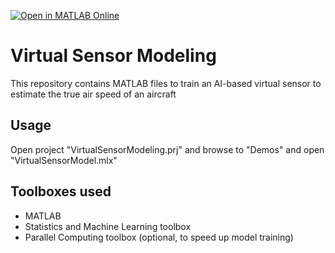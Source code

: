 [![Open in MATLAB Online](https://www.mathworks.com/images/responsive/global/open-in-matlab-online.svg)](https://matlab.mathworks.com/open/github/v1?repo=aloytyno/VirtualSensor&file=aloytyno/VirtualSensor/blob/main/Demo/VirtualSensorModel.m)

# Virtual Sensor Modeling
This repository contains MATLAB files to train an AI-based virtual sensor to estimate the true air speed of an aircraft

## Usage
Open project "VirtualSensorModeling.prj" and browse to "Demos" and open "VirtualSensorModel.mlx"

## Toolboxes used
* MATLAB
* Statistics and Machine Learning toolbox
* Parallel Computing toolbox (optional, to speed up model training)
